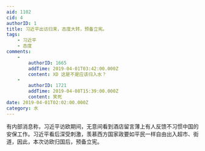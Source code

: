 ```yaml
---
aid: 1102
cid: 4
authorID: 1
title: 习近平出访归来，态度大转，预备立宪。
tags:
    - 习近平
    - 态度
comments:
    -
        authorID: 1665
        addTime: 2019-04-01T03:42:00.000Z
        content: XD 这是不是应该归入水？
    -
        authorID: 1721
        addTime: 2019-04-08T15:39:00.000Z
        content: 笑死
date: 2019-04-01T02:02:00.000Z
category: 水
---
```


有内部消息称，习近平访欧期间，无意间看到酒店留言薄上有人反馈不习惯中国的安保工作。习近平看后深受刺激，羡慕西方国家政要如平民一样自由出入超市、街道，因此，本次访欧归国后，预备立宪。
